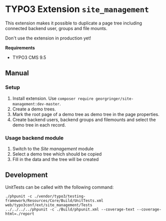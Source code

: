 # TYPO3 Extension `site_management`

This extension makes it possible to duplicate a page tree including connected backend user, groups and file mounts.

Don't use the extension in production yet!

**Requirements**

- TYPO3 CMS 9.5

## Manual

### Setup

1. Install extension. Use `composer require georgringer/site-management:dev-master`.
2. Create a demo trees.
3. Mark the root page of a demo tree as demo tree in the page properties.
4. Create backend users, backend groups and filemounts and select the demo tree in each record.

### Usage backend module

1. Switch to the *Site management* module
2. Select a demo tree which should be copied
3. Fill in the data and the tree will be created

## Development

UnitTests can be called with the following command:

```
./phpunit -c ./vendor/typo3/testing-framework/Resources/Core/Build/UnitTests.xml web/typo3conf/ext/site_management/Tests
../../../../phpunit -c ./Build/phpunit.xml --coverage-text --coverage-html=./report
```

